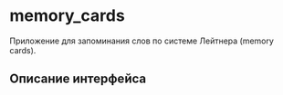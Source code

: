 # memory_cards

Приложение для запоминания слов по системе Лейтнера (memory cards).

## Описание интерфейса

